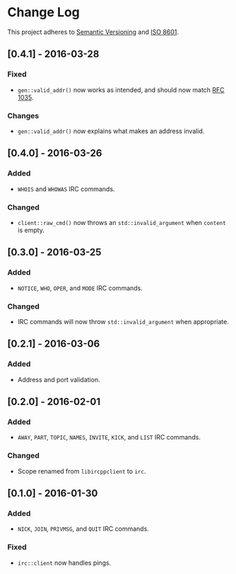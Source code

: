 # Change Log
This project adheres to [Semantic Versioning](http://semver.org/) and [ISO 8601](http://www.iso.org/iso/home/standards/iso8601.htm).

## [0.4.1] - 2016-03-28
### Fixed
- `gen::valid_addr()` now works as intended, and should now match [RFC 1035](https://www.ietf.org/rfc/rfc1035.txt).

### Changes
- `gen::valid_addr()` now explains what makes an address invalid.

## [0.4.0] - 2016-03-26
### Added
- `WHOIS` and `WHOWAS` IRC commands.

### Changed
- `client::raw_cmd()` now throws an `std::invalid_argument` when `content` is empty.

## [0.3.0] - 2016-03-25
### Added
- `NOTICE`, `WHO`, `OPER`, and `MODE` IRC commands.

### Changed
- IRC commands will now throw `std::invalid_argument` when appropriate.

## [0.2.1] - 2016-03-06
### Added
- Address and port validation.

## [0.2.0] - 2016-02-01
### Added
- `AWAY`, `PART`, `TOPIC`, `NAMES`, `INVITE`, `KICK`, and `LIST` IRC commands.

### Changed
- Scope renamed from `libircppclient` to `irc`.

## [0.1.0] - 2016-01-30
### Added
- `NICK`, `JOIN`, `PRIVMSG`, and `QUIT` IRC commands.

### Fixed
- `irc::client` now handles pings.

